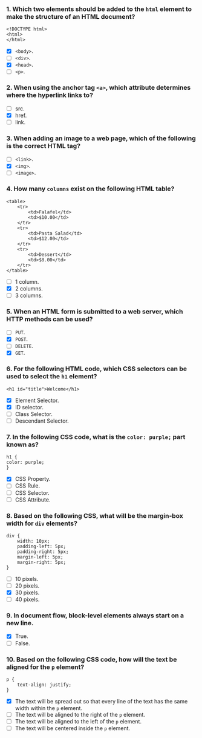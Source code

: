 ### 1. Which two elements should be added to the `html` element to make the structure of an HTML document?

```
<!DOCTYPE html>
<html>
</html>
```

- [x] `<body>`.
- [ ] `<div>`.
- [x] `<head>`.
- [ ] `<p>`.

### 2. When using the anchor tag `<a>`, which attribute determines where the hyperlink links to?

- [ ] src.
- [x] href.
- [ ] link.

### 3. When adding an image to a web page, which of the following is the correct HTML tag?

- [ ] `<link>`.
- [x] `<img>`.
- [ ] `<image>`.

### 4. How many `columns` exist on the following HTML table?

```
<table>
    <tr>
        <td>Falafel</td>
        <td>$10.00</td>
    </tr>
    <tr>
        <td>Pasta Salad</td>
        <td>$12.00</td>
    </tr>
    <tr>
        <td>Dessert</td>
        <td>$8.00</td>
    </tr>
</table>
```

- [ ] 1 column.
- [x] 2 columns.
- [ ] 3 columns.

### 5. When an HTML form is submitted to a web server, which HTTP methods can be used?

- [ ] `PUT`.
- [x] `POST`.
- [ ] `DELETE`.
- [x] `GET`.

### 6. For the following HTML code, which CSS selectors can be used to select the `h1` element?

```
<h1 id="title">Welcome</h1>
```

- [x] Element Selector.
- [x] ID selector.
- [ ] Class Selector.
- [ ] Descendant Selector.

### 7. In the following CSS code, what is the `color: purple;` part known as?

```
h1 {
color: purple;
}
```

- [x] CSS Property.
- [ ] CSS Rule.
- [ ] CSS Selector.
- [ ] CSS Attribute.

### 8. Based on the following CSS, what will be the margin-box width for `div` elements?

```
div {
    width: 10px;
    padding-left: 5px;
    padding-right: 5px;
    margin-left: 5px;
    margin-right: 5px;
}
```

- [ ] 10 pixels.
- [ ] 20 pixels.
- [x] 30 pixels.
- [ ] 40 pixels.

### 9. In document flow, block-level elements always start on a new line.

- [x] True.
- [ ] False.

### 10. Based on the following CSS code, how will the text be aligned for the `p` element?

```
p {
    text-align: justify;
}
```

- [x] The text will be spread out so that every line of the text has the same width within the `p` element.
- [ ] The text will be aligned to the right of the `p` element.
- [ ] The text will be aligned to the left of the `p` element.
- [ ] The text will be centered inside the `p` element.
